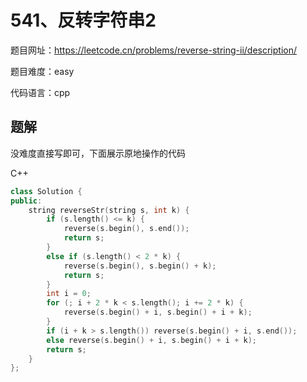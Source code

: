 # 541、反转字符串2
题目网址：https://leetcode.cn/problems/reverse-string-ii/description/

题目难度：easy

代码语言：cpp

## 题解
没难度直接写即可，下面展示原地操作的代码

C++

```cpp
class Solution {
public:
    string reverseStr(string s, int k) {
        if (s.length() <= k) {
            reverse(s.begin(), s.end());
            return s;
        }
        else if (s.length() < 2 * k) {
            reverse(s.begin(), s.begin() + k);
            return s;
        }
        int i = 0;
        for (; i + 2 * k < s.length(); i += 2 * k) {
            reverse(s.begin() + i, s.begin() + i + k);
        }
        if (i + k > s.length()) reverse(s.begin() + i, s.end());
        else reverse(s.begin() + i, s.begin() + i + k);
        return s;
    }
};
```
